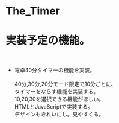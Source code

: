 # The_Timer
<h1>実装予定の機能。</h1><br>
<ul>
  <li>電卓40分タイマーの機能を実装。</li><br>
40分,30分,20分モード限定で10分ごとに、<br>
タイマーをならす機能を実装する。<br>
10,20,30を選択できる機能がほしい。<br>
HTMLとJavaScriptで実装する。<br>
デザインもきれいにし。見やすくる。
